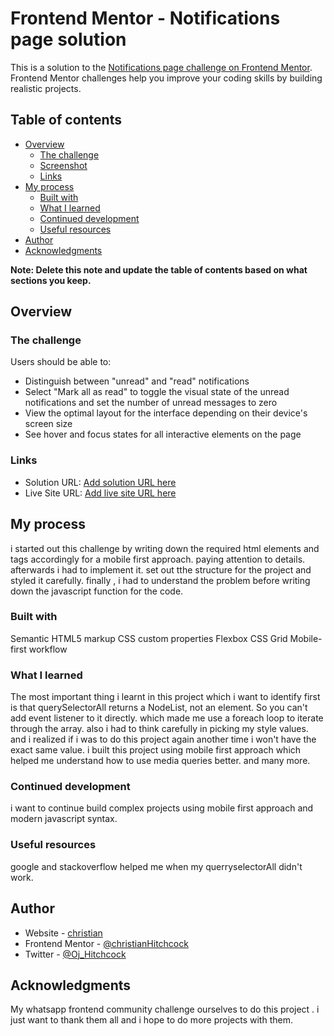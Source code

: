 # Frontend Mentor - Notifications page solution

This is a solution to the [Notifications page challenge on Frontend Mentor](https://www.frontendmentor.io/challenges/notifications-page-DqK5QAmKbC). Frontend Mentor challenges help you improve your coding skills by building realistic projects. 

## Table of contents

- [Overview](#overview)
  - [The challenge](#the-challenge)
  - [Screenshot](#screenshot)
  - [Links](#links)
- [My process](#my-process)
  - [Built with](#built-with)
  - [What I learned](#what-i-learned)
  - [Continued development](#continued-development)
  - [Useful resources](#useful-resources)
- [Author](#author)
- [Acknowledgments](#acknowledgments)

**Note: Delete this note and update the table of contents based on what sections you keep.**

## Overview

### The challenge

Users should be able to:

- Distinguish between "unread" and "read" notifications
- Select "Mark all as read" to toggle the visual state of the unread notifications and set the number of unread messages to zero
- View the optimal layout for the interface depending on their device's screen size
- See hover and focus states for all interactive elements on the page



### Links

- Solution URL: [Add solution URL here](https://your-solution-url.com)
- Live Site URL: [Add live site URL here](https://your-live-site-url.com)

## My process
  i started out this challenge by writing down the required html elements and tags accordingly for a mobile first approach. paying attention to details. afterwards i had to implement it. set out tthe structure for the project and styled it carefully. finally , i had to understand the problem before writing down the javascript function for the code.
### Built with
Semantic HTML5 markup
CSS custom properties
Flexbox
CSS Grid
Mobile-first workflow

### What I learned

The most important thing i learnt in this project which i want to identify first is that querySelectorAll returns a NodeList, not an element. So you can't add event listener to it directly. which made me use a foreach loop to iterate through the array. also i had to think carefully in picking my style values. and i realized if i was to do this project again another time i won't have the exact same value. 
i built this project using mobile first approach which helped me understand how to use media queries better. 
and many more.

### Continued development

i want to continue build complex projects using mobile first approach and modern javascript syntax.



### Useful resources

google and stackoverflow helped me when my querryselectorAll didn't work.

## Author

- Website - [christian](https://www.buymeacoffee.com/hitchcock)
- Frontend Mentor - [@christianHitchcock](https://www.frontendmentor.io/profile/christianHitchcock)
- Twitter - [@Oj_Hitchcock](https://twitter.com/Oj_Hitchcock)



## Acknowledgments
My whatsapp frontend community challenge ourselves to do this project . i just want to thank them all and i hope to do more projects with them.